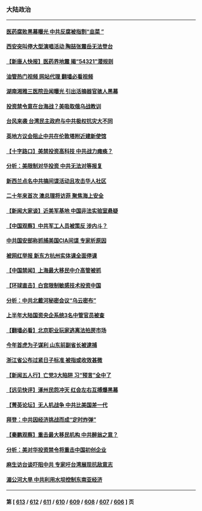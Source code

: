 ### 大陆政治
---
#### [医药腐败黑幕曝光 中共反腐被指割“韭菜 ”](../../pages/ncid277/n14052586.md?08120845) 
#### [西安突叫停大型演唱活动 陶喆张震岳无法登台](../../pages/ncid277/n14052561.md?08120845) 
#### [【新唐人快报】医药界地震 揭“54321”潜规则](../../pages/ncid277/n14052588.md?08120845) 
#### [油管热门视频 网站代理 翻墙必看视频](http://138.2.39.72:81/youtube.html?epic-marker?08120845)
#### [湖南湘雅三医院丑闻曝光 引出活摘器官骇人黑幕](../../pages/ncid277/n14051847.md?08120845) 
#### [投资禁令意在台海战？美吸取俄乌战教训](../../pages/ncid277/n14052520.md?08120845) 
#### [台风来袭 台湾民主政府与中共极权抗灾大不同](../../pages/ncid277/n14052525.md?08120845) 
#### [英地方议会阻止中共在伦敦塔附近建新使馆](../../pages/ncid277/n14052552.md?08120845) 
#### [【十字路口】美禁投资高科技 中共战力瘫痪？](../../pages/ncid277/n14052371.md?08120845) 
#### [分析：美限制对华投资 中共无法对等报复](../../pages/ncid277/n14052511.md?08120845) 
#### [新西兰点名中共搞间谍活动且攻击华人社区](../../pages/ncid277/n14052462.md?08120845) 
#### [二十年来首次 澳总理将访菲 聚焦海上安全](../../pages/ncid277/n14052393.md?08120845) 
#### [【新闻大家谈】近美军基地 中国非法实验室悬疑](../../pages/ncid277/n14052372.md?08120845) 
#### [【中国观察】中共军工人员被策反 涉内斗？](../../pages/ncid277/n14052296.md?08120845) 
#### [中共国安部称抓捕美国CIA间谍 专家析原因](../../pages/ncid277/n14052322.md?08120845) 
#### [被网红举报 新东方杭州实体课全面停课](../../pages/ncid277/n14052279.md?08120845) 
#### [【中国禁闻】上海最大移民中介高管被抓](../../pages/ncid277/n14051575.md?08120845) 
#### [【环球直击】白宫限制敏感技术投资中国](../../pages/ncid277/n14050820.md?08120845) 
#### [分析：中共北戴河秘密会议“乌云密布”](../../pages/ncid277/n14052113.md?08120845) 
#### [上半年大陆国资央企系统3名中管官员被查](../../pages/ncid277/n14052064.md?08120845) 
#### [【翻墙必看】北京职业玩家逃离法拍房市场](../../pages/ncid277/n14052006.md?08120845) 
#### [今年首虎为子谋利 山东前副省长被逮捕](../../pages/ncid277/n14052029.md?08120845) 
#### [浙江省公布过紧日子标准 被指或收效甚微](../../pages/ncid277/n14051899.md?08120845) 
#### [【新闻五人行】亡党3大陷阱 习“预言”全中了](../../pages/ncid277/n14051887.md?08120845) 
#### [【远见快评】涿州民怨冲天 红会左右互搏爆黑幕](../../pages/ncid277/n14051877.md?08120845) 
#### [【菁英论坛】无人机战争 中共比美国差一代](../../pages/ncid277/n14051882.md?08120845) 
#### [拜登：中共因经济挑战而成“定时炸弹”](../../pages/ncid277/n14051890.md?08120845) 
#### [【秦鹏观察】重击最大移民机构 中共醉翁之意？](../../pages/ncid277/n14051840.md?08120845) 
#### [分析：美对华投资禁令将重击中国初创企业](../../pages/ncid277/n14051779.md?08120845) 
#### [麻生访台谈吓阻中共 专家吁台湾展现抗敌意志](../../pages/ncid277/n14051645.md?08120845) 
#### [湄公河大旱 中共利用水坝控制东南亚经济](../../pages/ncid277/n14051766.md?08120845) 

---
#### 第 [ [613](./613.md?08120845) / [612](./612.md?08120845) / [611](./611.md?08120845) / [610](./610.md?08120845) / [609](./609.md?08120845) / [608](./608.md?08120845) / [607](./607.md?08120845) / [606](./606.md?08120845) ] 页
